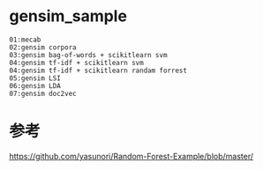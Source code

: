 # gensim_sample

    01:mecab
    02:gensim corpora
    03:gensim bag-of-words + scikitlearn svm
    04:gensim tf-idf + scikitlearn svm
    04:gensim tf-idf + scikitlearn randam forrest
    05:gensim LSI
    06:gensim LDA
    07:gensim doc2vec


# 参考

https://github.com/yasunori/Random-Forest-Example/blob/master/
